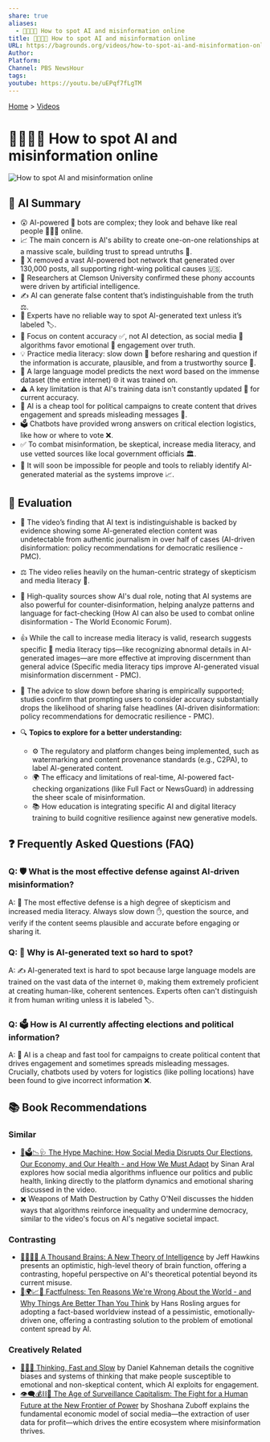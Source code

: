 ```yaml
---
share: true
aliases:
  - 🤖👀❌📰 How to spot AI and misinformation online
title: 🤖👀❌📰 How to spot AI and misinformation online
URL: https://bagrounds.org/videos/how-to-spot-ai-and-misinformation-online
Author:
Platform:
Channel: PBS NewsHour
tags:
youtube: https://youtu.be/uEPqf7fLgTM
---
```

[Home](../index.md) > [Videos](./index.md)  
# 🤖👀❌📰 How to spot AI and misinformation online  
![How to spot AI and misinformation online](https://youtu.be/uEPqf7fLgTM)  
  
## 🤖 AI Summary  
  
* 😮 AI-powered 🤖 bots are complex; they look and behave like real people 🧑‍🤝‍🧑 online.  
* 📈 The main concern is AI's ability to create one-on-one relationships at a massive scale, building trust to spread untruths 🤥.  
* 📝 X removed a vast AI-powered bot network that generated over 130,000 posts, all supporting right-wing political causes 🇺🇸.  
* 🧠 Researchers at Clemson University confirmed these phony accounts were driven by artificial intelligence.  
* ✍️ AI can generate false content that’s indistinguishable from the truth ⚖️.  
* 🚫 Experts have no reliable way to spot AI-generated text unless it’s labeled 🏷️.  
* 🛑 Focus on content accuracy ✅, not AI detection, as social media 📱 algorithms favor emotional 💖 engagement over truth.  
* 💡 Practice media literacy: slow down 🐢 before resharing and question if the information is accurate, plausible, and from a trustworthy source 📰.  
* 🧠 A large language model predicts the next word based on the immense dataset (the entire internet) 🌐 it was trained on.  
* ⚠️ A key limitation is that AI's training data isn't constantly updated 📅 for current accuracy.  
* 💸 AI is a cheap tool for political campaigns to create content that drives engagement and spreads misleading messages 📢.  
* 🗳️ Chatbots have provided wrong answers on critical election logistics, like how or where to vote ❌.  
* ✅ To combat misinformation, be skeptical, increase media literacy, and use vetted sources like local government officials 🏛️.  
* 🔮 It will soon be impossible for people and tools to reliably identify AI-generated material as the systems improve 📈.  
  
## 🤔 Evaluation  
  
* 🤯 The video’s finding that AI text is indistinguishable is backed by evidence showing some AI-generated election content was undetectable from authentic journalism in over half of cases (AI-driven disinformation: policy recommendations for democratic resilience - PMC).  
* ⚖️ The video relies heavily on the human-centric strategy of skepticism and media literacy 📖.  
* 🤖 High-quality sources show AI's dual role, noting that AI systems are also powerful for counter-disinformation, helping analyze patterns and language for fact-checking (How AI can also be used to combat online disinformation - The World Economic Forum).  
* 👍 While the call to increase media literacy is valid, research suggests specific 🎯 media literacy tips—like recognizing abnormal details in AI-generated images—are more effective at improving discernment than general advice (Specific media literacy tips improve AI-generated visual misinformation discernment - PMC).  
* 🎯 The advice to slow down before sharing is empirically supported; studies confirm that prompting users to consider accuracy substantially drops the likelihood of sharing false headlines (AI-driven disinformation: policy recommendations for democratic resilience - PMC).  
  
* 🔍 **Topics to explore for a better understanding:**  
    * ⚙️ The regulatory and platform changes being implemented, such as watermarking and content provenance standards (e.g., C2PA), to label AI-generated content.  
    * 🌍 The efficacy and limitations of real-time, AI-powered fact-checking organizations (like Full Fact or NewsGuard) in addressing the sheer scale of misinformation.  
    * 📚 How education is integrating specific AI and digital literacy training to build cognitive resilience against new generative models.  
  
## ❓ Frequently Asked Questions (FAQ)  
  
### Q: 🛡️ What is the most effective defense against AI-driven misinformation?  
A: 🧠 The most effective defense is a high degree of skepticism and increased media literacy. Always slow down ✋, question the source, and verify if the content seems plausible and accurate before engaging or sharing it.  
  
### Q: 💬 Why is AI-generated text so hard to spot?  
A: ✍️ AI-generated text is hard to spot because large language models are trained on the vast data of the internet 🌐, making them extremely proficient at creating human-like, coherent sentences. Experts often can't distinguish it from human writing unless it is labeled 🏷️.  
  
### Q: 🗳️ How is AI currently affecting elections and political information?  
A: 📡 AI is a cheap and fast tool for campaigns to create political content that drives engagement and sometimes spreads misleading messages. Crucially, chatbots used by voters for logistics (like polling locations) have been found to give incorrect information ❌.  
  
## 📚 Book Recommendations  
  
### **Similar**  
  
* [📱🗳️📉🩺 The Hype Machine: How Social Media Disrupts Our Elections, Our Economy, and Our Health - and How We Must Adapt](../books/the-hype-machine-how-social-media-disrupts-our-elections-our-economy-and-our-health-and-how-we-must-adapt.md) by Sinan Aral explores how social media algorithms influence our politics and public health, linking directly to the platform dynamics and emotional sharing discussed in the video.  
* ✖️ Weapons of Math Destruction by Cathy O'Neil discusses the hidden ways that algorithms reinforce inequality and undermine democracy, similar to the video's focus on AI's negative societal impact.  
  
### **Contrasting**  
  
* [🧠🧠🧠🧠 A Thousand Brains: A New Theory of Intelligence](../books/a-thousand-brains.md) by Jeff Hawkins presents an optimistic, high-level theory of brain function, offering a contrasting, hopeful perspective on AI's theoretical potential beyond its current misuse.  
* [🤔🌍📈✅ Factfulness: Ten Reasons We're Wrong About the World - and Why Things Are Better Than You Think](../books/factfulness.md) by Hans Rosling argues for adopting a fact-based worldview instead of a pessimistic, emotionally-driven one, offering a contrasting solution to the problem of emotional content spread by AI.  
  
### **Creatively Related**  
  
* [🤔🐇🐢 Thinking, Fast and Slow](../books/thinking-fast-and-slow.md) by Daniel Kahneman details the cognitive biases and systems of thinking that make people susceptible to emotional and non-skeptical content, which AI exploits for engagement.  
* [👁️‍🗨️💰⛓️👤 The Age of Surveillance Capitalism: The Fight for a Human Future at the New Frontier of Power](../books/the-age-of-surveillance-capitalism.md) by Shoshana Zuboff explains the fundamental economic model of social media—the extraction of user data for profit—which drives the entire ecosystem where misinformation thrives.